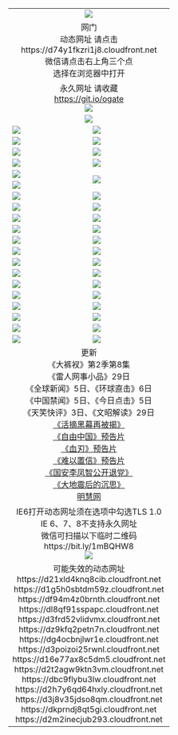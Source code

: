 ﻿<table>
  <tr></tr>
  <tr><td colspan=2 align=center><img src="https://cloud.githubusercontent.com/assets/11880933/13434984/f430fae2-e012-11e5-814f-c2df1e82b247.jpg" /></td></tr>
  <tr><td colspan=2 align=center>网门<br>动态网址 请点击
<br>https://d74y1fkzri1j8.cloudfront.net
      <br>微信请点击右上角三个点<br>选择在浏览器中打开<br></td>
  </tr>
  <tr>
    <td colspan=2 align=center>永久网址 请收藏<br/><a href="https://git.io/ogate" target="_blank">https://git.io/ogate</a><br/><a href="https://d74y1fkzri1j8.cloudfront.net/Up/0WMGDL2.png" target="_blank"><img src="https://d74y1fkzri1j8.cloudfront.net/Up/0WMGD2.png"/></a></td>
  </tr>
  <tr>
    <td colspan=2 align=center><a href="https://d74y1fkzri1j8.cloudfront.net/ogUP.aspx?name=0oGate.apk" target="_blank"><img src="https://d74y1fkzri1j8.cloudfront.net/Up/0WMAZ.jpg" /></a></td>
  </tr>
  <tr>
    <td><a href="https://d74y1fkzri1j8.cloudfront.net/ogNice.aspx" target="_blank"><img src="https://d74y1fkzri1j8.cloudfront.net/Up/0WCYY.jpg" /></a></td>
    <td><a href="https://d74y1fkzri1j8.cloudfront.net/onCO.aspx?ob=600%E4%BA%8B%E7%89%A9&op=%E5%A2%9E%E5%88%A0%E6%94%B9&args=WH1~%23%E7%B1%BB%E5%9E%8B6%E6%96%B0%E9%97%BB%7c%23%E7%B1%BB%E5%9E%8B6%E8%AF%84%E8%AE%BA&mode=" target="_blank"><img src="https://d74y1fkzri1j8.cloudfront.net/Up/0WZTT.jpg" /></a></td> 
  </tr>
  <tr>
    <td><a href="https://d74y1fkzri1j8.cloudfront.net/ogDY.aspx" target="_blank"><img src="https://d74y1fkzri1j8.cloudfront.net/Up/0FK.jpg" /></a></td>
    <td><a href="https://d74y1fkzri1j8.cloudfront.net/ogST.aspx" target="_blank"><img src="https://d74y1fkzri1j8.cloudfront.net/Up/0ST.jpg" /></a></td> 
  </tr>
  <tr>
    <td><a href="https://d74y1fkzri1j8.cloudfront.net/ogUP.aspx?name=11DKC.mp4&count=T:2,2:8,1:16&from=github" target="_blank"><img src="https://d74y1fkzri1j8.cloudfront.net/Up/11DKC.jpg" /></a></td> 
    <td><div><a href="https://d74y1fkzri1j8.cloudfront.net/ogUP.aspx?name=LRWS.mp4&count=7B:8,6B:44,5A:10,5B:35,4A:14,4B:19,3A:10,3B:26,2A:16,2B:21,1A:23,1B:29&current=7B:8" target="_blank"><img src="https://d74y1fkzri1j8.cloudfront.net/Up/LRWS.jpg" /></a></td>
   </tr>
  <tr>
    <td><a href="https://d74y1fkzri1j8.cloudfront.net/ogUP.aspx?name=LRSH.mp4&count=W:13,2:10" target="_blank"><img src="https://d74y1fkzri1j8.cloudfront.net/Up/LRSH.jpg" /></a></td>
    <td><a href="https://d74y1fkzri1j8.cloudfront.net/ogNiceVedio.aspx" target="_blank"><img src="https://d74y1fkzri1j8.cloudfront.net/Up/TGKDY.jpg" /></a></td>
  </tr>
  <tr>
    <td><a href="https://d74y1fkzri1j8.cloudfront.net/ogUP.aspx?name=JQR.mp4&count=2" target="_blank"><img src="https://d74y1fkzri1j8.cloudfront.net/Up/JQR.jpg" /></a></td>   
    <td rowspan=2><a href="https://d74y1fkzri1j8.cloudfront.net/ogUP.aspx?name=JP.mp4&count=9" target="_blank"><img src="https://d74y1fkzri1j8.cloudfront.net/Up/JP.jpg" /></td>
  </tr>
  <tr>
    <td><a href="https://d74y1fkzri1j8.cloudfront.net/ogUP.aspx?name=WH.mp4" target="_blank"><img src="https://d74y1fkzri1j8.cloudfront.net/Up/WH.jpg" /></a></td>
  </tr>
  <tr>
    <td><a href="https://d74y1fkzri1j8.cloudfront.net/ogUP.aspx?name=SSZJ.mp4&count=SP:6,480P:9" target="_blank"><img src="https://d74y1fkzri1j8.cloudfront.net/Up/SSZJ.jpg" /></a></td>
    <td><a href="https://d74y1fkzri1j8.cloudfront.net/ogUP.aspx?name=ZY.mp4&count=2015:16" target="_blank"><img src="https://d74y1fkzri1j8.cloudfront.net/Up/ZY.jpg" /></a</td>
  </tr>
  <tr>
    <td><a href="https://d74y1fkzri1j8.cloudfront.net/ogUP.aspx?name=XTFY.mp4&count=B:2,A:24" target="_blank"><img src="https://d74y1fkzri1j8.cloudfront.net/Up/XTFY.jpg" /></a></td>
    <td><a href="https://d74y1fkzri1j8.cloudfront.net/ogUP.aspx?name=1XQK.mp4&count=13" target="_blank"><img src="https://d74y1fkzri1j8.cloudfront.net/Up/1XQK.jpg" /></a</td>
  </tr>
  <tr>
    <td><a href="https://d74y1fkzri1j8.cloudfront.net/ogUP.aspx?name=1LYF.mp4&count=2" target="_blank"><img src="https://d74y1fkzri1j8.cloudfront.net/Up/1LYF0.jpg" /></a></td>
    <td><a href="https://d74y1fkzri1j8.cloudfront.net/ogUP.aspx?name=1ZGC.mp4&count=6" target="_blank"><img src="https://d74y1fkzri1j8.cloudfront.net/Up/1ZGC0.jpg" /></a></td>
  </tr>
  <tr>
    <td><a href="https://d74y1fkzri1j8.cloudfront.net/ogUP.aspx?name=1ZKM.mp4&count=3&current=3" target="_blank"><img src="https://d74y1fkzri1j8.cloudfront.net/Up/1ZKM0.jpg" /></a></td>  
    <td><a href="https://d74y1fkzri1j8.cloudfront.net/ogUP.aspx?name=1WWY.mp4&count=6&current=6" target="_blank"><img src="https://d74y1fkzri1j8.cloudfront.net/Up/1WWY0.jpg" /></a></td>
  </tr>
  <tr>
    <td><a href="https://d74y1fkzri1j8.cloudfront.net/ogUP.aspx?name=10JGY.mp4&count=3" target="_blank"><img src="https://d74y1fkzri1j8.cloudfront.net/Up/10JGY0.jpg" /></a></td>
    <td><a href="https://d74y1fkzri1j8.cloudfront.net/ogUP.aspx?name=10CYS.mp4&count=2" target="_blank"><img src="https://d74y1fkzri1j8.cloudfront.net/Up/10CYS0.jpg" /></a></td>
  </tr>
  <tr>
    <td><a href="https://d74y1fkzri1j8.cloudfront.net/ogUP.aspx?name=4SQQ.mp4&count=201603:5,201602:20,201601:21&current=201603:5" target="_blank"><img src="https://d74y1fkzri1j8.cloudfront.net/Up/4SQQ0.jpg"/></a></td>
    <td><a href="https://d74y1fkzri1j8.cloudfront.net/ogUP.aspx?name=4SHQ.mp4&count=201603:6,201602:27,201601:28&current=201603:6" target="_blank"><img src="https://d74y1fkzri1j8.cloudfront.net/Up/4SHQ0.jpg"/></a></td>
  </tr>
  <tr>
    <td><a href="https://d74y1fkzri1j8.cloudfront.net/ogUP.aspx?name=4SZG.mp4&count=201603:5,201602:21,201601:23&current=201603:5" target="_blank"><img src="https://d74y1fkzri1j8.cloudfront.net/Up/4SZG0.jpg"/></a></td>
    <td><a href="https://d74y1fkzri1j8.cloudfront.net/ogUP.aspx?name=4SDJ.mp4&count=201603A:5,201603B:4,201602A:24,201602B:7,201601A:48,201601B:6&current=201603A:5" target="_blank"><img src="https://d74y1fkzri1j8.cloudfront.net/Up/4SDJ0.jpg"/></a></td>
  </tr>
  <tr>
    <td><a href="https://d74y1fkzri1j8.cloudfront.net/ogUP.aspx?name=4CTX.mp4&count=201603:1,201602:3,201601:4&current=201603:1" target="_blank"><img src="https://d74y1fkzri1j8.cloudfront.net/Up/4CTX0.jpg"/></a></td>
    <td><a href="https://d74y1fkzri1j8.cloudfront.net/ogUP.aspx?name=4CWZ.mp4&count=201602:4,201601:4&current=201602:4" target="_blank"><img src="https://d74y1fkzri1j8.cloudfront.net/Up/4CWZ0.jpg"/></a></td>
  </tr>
  <tr>
    <td><a href="https://d74y1fkzri1j8.cloudfront.net/onUP.aspx?name=https://d2t6x1lwzcff38.cloudfront.net/" target="_blank"><img src="https://d74y1fkzri1j8.cloudfront.net/Up/0DTW.jpg"/></a></td>
    <td><a href="https://d74y1fkzri1j8.cloudfront.net/onUP.aspx?name=https://d240ns8up8earz.cloudfront.net/acenter/" target="_blank"><img src="https://d74y1fkzri1j8.cloudfront.net/Up/0TDW.jpg" /></a></td>
  </tr>
  <tr>
    <td><a href="https://d74y1fkzri1j8.cloudfront.net/onUP.aspx?name=https://d4508d6vomz2p.cloudfront.net/gb/nsc413.htm" target="_blank"><img src="https://d74y1fkzri1j8.cloudfront.net/Up/0DJY.jpg" /></a></td>
    <td><a href="https://d74y1fkzri1j8.cloudfront.net/onUP.aspx?name=https://d3bxwq7vzudb5l.cloudfront.net/xtr/gb/prog204.html" target="_blank"><img src="https://d74y1fkzri1j8.cloudfront.net/Up/0XTR.jpg" /></a></td>
  </tr>
  <tr>
    <td><a href="https://d74y1fkzri1j8.cloudfront.net/onUP.aspx?name=https://d3aj00iefsmfgc.cloudfront.net/" target="_blank"><img src="https://d74y1fkzri1j8.cloudfront.net/Up/0MHW.jpg" /></a></td>
    <td><a href="https://d74y1fkzri1j8.cloudfront.net/onUP.aspx?name=https://d1lcj91uv80klr.cloudfront.net/" target="_blank"><img src="https://d74y1fkzri1j8.cloudfront.net/Up/0ZJW.jpg" /></a></td>
  </tr>
  <tr>
    <td><a href="https://d74y1fkzri1j8.cloudfront.net/ogUP.aspx?name=0FG.zip" target="_blank"><img src="https://d74y1fkzri1j8.cloudfront.net/Up/0FG.jpg" /></a></td>
    <td><a href="https://d74y1fkzri1j8.cloudfront.net/ogUP.aspx?name=0FGA.apk" target="_blank"><img src="https://d74y1fkzri1j8.cloudfront.net/Up/0FGA.jpg" /></a></td>
  </tr>
  <tr>
    <td><a href="https://d74y1fkzri1j8.cloudfront.net/ogUP.aspx?name=0U.zip" target="_blank"><img src="https://d74y1fkzri1j8.cloudfront.net/Up/0U.jpg" /></a></td>
    <td><a href="https://d74y1fkzri1j8.cloudfront.net/ogUP.aspx?name=0UA.apk" target="_blank"><img src="https://d74y1fkzri1j8.cloudfront.net/Up/0UA.jpg" /></a></td>
  </tr>
  <tr>
    <td><a href="https://d74y1fkzri1j8.cloudfront.net/ogUP.aspx?name=0iPPOTV.zip" target="_blank"><img src="https://d74y1fkzri1j8.cloudfront.net/Up/0iPPOTV.jpg" /></a></td>
    <td><a href="https://d74y1fkzri1j8.cloudfront.net/ogUP.aspx?name=0iNTD.apk" target="_blank"><img src="https://d74y1fkzri1j8.cloudfront.net/Up/0iNTD.jpg" /></a></td>
  </tr>
  <tr>
    <td colspan=2 align=center>更新<br>
      《大裤衩》第2季第8集<br>
      《雷人网事小品》29日<br>
      《全球新闻》5日、《环球直击》6日<br>
      《中国禁闻》5日、《今日点击》5日<br>
      《天笑快评》3日、《文昭解读》29日<br>
      <a href="https://d74y1fkzri1j8.cloudfront.net/ogUP.aspx?name=SSZJ480P9.mp4" target="_blank">《活摘黑幕再被揭》</a><br>
      <a href="https://d74y1fkzri1j8.cloudfront.net/ogUP.aspx?name=11ZYZG0.mp4" target="_blank">《自由中国》预告片</a><br>
      <a href="https://d74y1fkzri1j8.cloudfront.net/ogUP.aspx?name=11XR.mp4" target="_blank">《血刃》预告片</a><br>
      <a href="https://d74y1fkzri1j8.cloudfront.net/ogUP.aspx?name=11NYZX.mp4&count=2" target="_blank">《难以置信》预告片</a><br>
      <a href="https://d74y1fkzri1j8.cloudfront.net/ogUP.aspx?name=4LFZ.mp4" target="_blank">《国安李凤智公开退党》</a><br>
      <a href="https://d74y1fkzri1j8.cloudfront.net/ogUP.aspx?name=4DDZHDCS.mp4" target="_blank">《大地震后的沉思》</a><br>
      <a href="https://d74y1fkzri1j8.cloudfront.net/onUP.aspx?name=https://www.minghui.org/" target="_blank">明慧网</a></td>
    </td>
  </tr>
  <tr>
    <td colspan=2 align=center>IE6打开动态网址须在选项中勾选TLS 1.0<br/>IE 6、7、8不支持永久网址<br/>
      微信可扫描以下临时二维码<br/>https://bit.ly/1mBQHW8<br/><a href="https://d74y1fkzri1j8.cloudfront.net/Up/0WMGDL3.png" target="_blank"><img src="https://d74y1fkzri1j8.cloudfront.net/Up/0WMGD3.png"/></a><br>
  </tr>
  <tr>
    <td colspan=2 align=center>可能失效的动态网址
<br>https://d21xld4knq8cib.cloudfront.net
<br>https://d1g5h0sbtdm59z.cloudfront.net
<br>https://df94m4z0brnth.cloudfront.net
<br>https://dl8qf91sspapc.cloudfront.net
<br>https://d3frd52vlidvmx.cloudfront.net
<br>https://dz9kfq2petn7n.cloudfront.net
<br>https://dg4ocbnjlwr1e.cloudfront.net
<br>https://d3poizoi25rwnl.cloudfront.net
<br>https://d16e77ax8c5dm5.cloudfront.net
<br>https://d2t2agw9ktn3vm.cloudfront.net
<br>https://dbc9flybu3lw.cloudfront.net
<br>https://d2h7y6qd64hxly.cloudfront.net
<br>https://d3j8v35jdso8qm.cloudfront.net
<br>https://dkprndj8qt5gi.cloudfront.net
<br>https://d2m2inecjub293.cloudfront.net
    </td>
  </tr>
</table>
